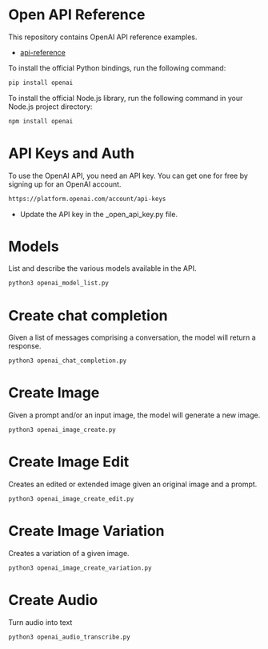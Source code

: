 # Open API Reference 

This repository contains OpenAI API reference examples. 
* [api-reference](https://platform.openai.com/docs/api-reference)

To install the official Python bindings, run the following command:
```bash
pip install openai
```
To install the official Node.js library, run the following command in your Node.js project directory:
```bash
npm install openai
```

# API Keys and Auth

To use the OpenAI API, you need an API key. You can get one for free by signing up for an OpenAI account.
```bash
https://platform.openai.com/account/api-keys
```
* Update the API key in the _open_api_key.py file.

# Models

List and describe the various models available in the API.

```bash
python3 openai_model_list.py
```

# Create chat completion

Given a list of messages comprising a conversation, the model will return a response.

```bash
python3 openai_chat_completion.py
```

# Create Image

Given a prompt and/or an input image, the model will generate a new image.

```bash
python3 openai_image_create.py
```

# Create Image Edit

Creates an edited or extended image given an original image and a prompt.

```bash
python3 openai_image_create_edit.py
```

# Create Image Variation

Creates a variation of a given image.

```bash
python3 openai_image_create_variation.py
```

# Create Audio

Turn audio into text

```bash
python3 openai_audio_transcribe.py
```